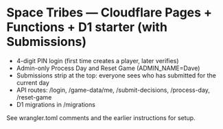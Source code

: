 # Space Tribes — Cloudflare Pages + Functions + D1 starter (with Submissions)

- 4-digit PIN login (first time creates a player, later verifies)
- Admin-only Process Day and Reset Game (ADMIN_NAME=Dave)
- Submissions strip at the top: everyone sees who has submitted for the current day
- API routes: /login, /game-data/me, /submit-decisions, /process-day, /reset-game
- D1 migrations in /migrations

See wrangler.toml comments and the earlier instructions for setup.
